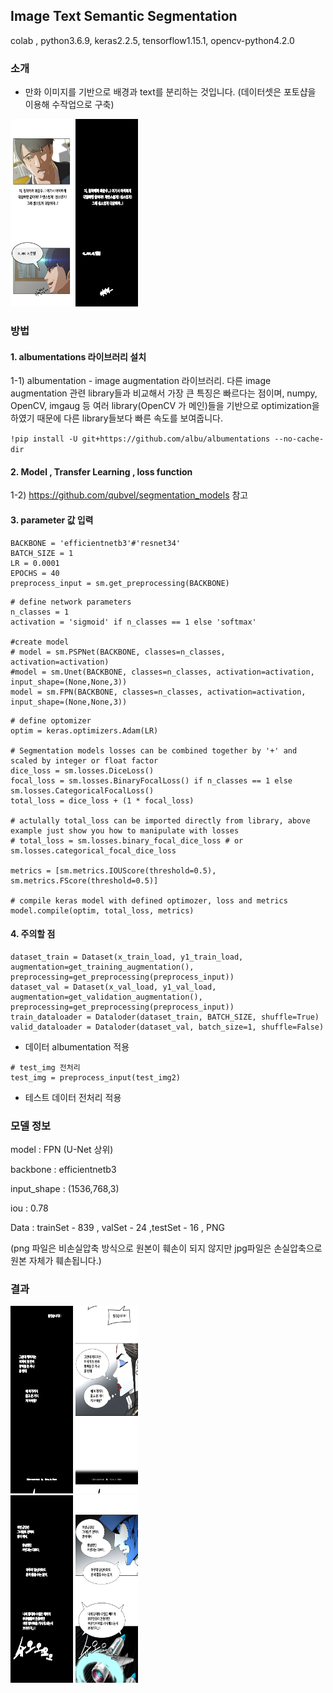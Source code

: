 ## Image Text Semantic Segmentation

 colab , python3.6.9, keras2.2.5, tensorflow1.15.1, opencv-python4.2.0 



### 소개

- 만화 이미지를 기반으로 배경과 text를 분리하는 것입니다. (데이터셋은 포토샵을 이용해 수작업으로 구축)


<img src="./image/1_2_003.jpg" width="100" height="300">                         <img src="./image/1_2_003_mask.jpg" width="100" height="300">


### 방법

#### 1. albumentations 라이브러리 설치 

1-1) albumentation - image augmentation 라이브러리. 다른 image augmentation 관련 library들과 비교해서 가장 큰 특징은 빠르다는 점이며, numpy, OpenCV, imgaug 등 여러 library(OpenCV 가 메인)들을 기반으로 optimization을 하였기 때문에 다른 library들보다 빠른 속도를 보여줍니다.

`!pip install -U git+https://github.com/albu/albumentations --no-cache-dir`

#### 2. Model , Transfer Learning , loss function 

1-2) https://github.com/qubvel/segmentation_models  참고

#### 3. parameter 값 입력

```
BACKBONE = 'efficientnetb3'#'resnet34'
BATCH_SIZE = 1
LR = 0.0001
EPOCHS = 40
preprocess_input = sm.get_preprocessing(BACKBONE)
```

```
# define network parameters
n_classes = 1
activation = 'sigmoid' if n_classes == 1 else 'softmax'

#create model
# model = sm.PSPNet(BACKBONE, classes=n_classes, activation=activation)
#model = sm.Unet(BACKBONE, classes=n_classes, activation=activation, input_shape=(None,None,3))
model = sm.FPN(BACKBONE, classes=n_classes, activation=activation, input_shape=(None,None,3))
```

```
# define optomizer
optim = keras.optimizers.Adam(LR)

# Segmentation models losses can be combined together by '+' and scaled by integer or float factor
dice_loss = sm.losses.DiceLoss()
focal_loss = sm.losses.BinaryFocalLoss() if n_classes == 1 else sm.losses.CategoricalFocalLoss()
total_loss = dice_loss + (1 * focal_loss)

# actulally total_loss can be imported directly from library, above example just show you how to manipulate with losses
# total_loss = sm.losses.binary_focal_dice_loss # or sm.losses.categorical_focal_dice_loss 

metrics = [sm.metrics.IOUScore(threshold=0.5), sm.metrics.FScore(threshold=0.5)]

# compile keras model with defined optimozer, loss and metrics
model.compile(optim, total_loss, metrics)
```

#### 4. 주의할 점 

```
dataset_train = Dataset(x_train_load, y1_train_load, augmentation=get_training_augmentation(), preprocessing=get_preprocessing(preprocess_input))
dataset_val = Dataset(x_val_load, y1_val_load, augmentation=get_validation_augmentation(), preprocessing=get_preprocessing(preprocess_input))
train_dataloader = Dataloder(dataset_train, BATCH_SIZE, shuffle=True)
valid_dataloader = Dataloder(dataset_val, batch_size=1, shuffle=False)
```

- 데이터 albumentation 적용

```
# test_img 전처리
test_img = preprocess_input(test_img2)
```

- 테스트 데이터 전처리 적용 



### 모델 정보

model : FPN (U-Net 상위)

backbone : efficientnetb3

input_shape : (1536,768,3)

iou : 0.78 

Data : trainSet - 839  , valSet - 24 ,testSet - 16 , PNG

(png 파일은 비손실압축 방식으로 원본이 훼손이 되지 않지만 jpg파일은 손실압축으로 원본 자체가 훼손됩니다.)

### 결과 

<img src="./image/8.jpg" width="100" height="300">  <img src="./image/8-t.jpg" width="100" height="300">  
<img src="./image/13.jpg" width="100" height="300">  <img src="./image/13-t.jpg" width="100" height="300">

